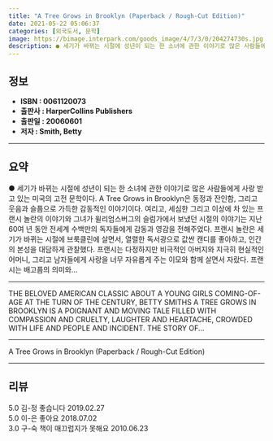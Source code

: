```yaml
---
title: "A Tree Grows in Brooklyn (Paperback / Rough-Cut Edition)"
date: 2021-05-22 05:06:37
categories: [외국도서, 문학]
image: https://bimage.interpark.com/goods_image/4/7/3/0/204274730s.jpg
description: ● 세기가 바뀌는 시절에 성년이 되는 한 소녀에 관한 이야기로 많은 사람들에게 사랑 받고 있는 미국의 고전 문학이다. A Tree Grows in Brooklyn은 동정과 잔인함, 그리고 웃음과 슬픔으로 가득한 감동적인 이야기이다. 여리고, 세심한 그리고 이상에 차 있는 프랜시 놀란의
---
```


## **정보**

- **ISBN : 0061120073**
- **출판사 : HarperCollins Publishers**
- **출판일 : 20060601**
- **저자 : Smith, Betty**

------



## **요약**

●  세기가 바뀌는 시절에 성년이 되는 한 소녀에 관한 이야기로 많은 사람들에게 사랑 받고 있는 미국의 고전 문학이다. A Tree Grows in Brooklyn은 동정과 잔인함, 그리고 웃음과 슬픔으로 가득한 감동적인 이야기이다. 여리고, 세심한 그리고 이상에 차 있는 프랜시 놀란의 이야기와 그녀가 윌리엄스버그의 슬럼가에서 보냈던 시절의 이야기는 지난 60여 년 동안 전세계 수백만의 독자들에게 감동과 영감을 전해주었다. 프랜시 놀란은 세기가 바뀌는 시절에 브룩클린에 살면서, 열렬한 독서광으로 값싼 캔디를 좋아하고, 인간의 본성을 대담하게 관찰했다. 프랜시는 다정하지만 비극적인 아버지와 지극히 현실적인 어머니, 그리고 남자들에게 사랑을 너무 자유롭게 주는 이모와 함께 살면서 자랐다. 프랜시는 배고픔의 의미와...

------

THE BELOVED AMERICAN CLASSIC ABOUT A YOUNG GIRLS COMING-OF-AGE AT THE TURN OF THE CENTURY, BETTY SMITHS A TREE GROWS IN BROOKLYN IS A POIGNANT AND MOVING TALE FILLED WITH COMPASSION AND CRUELTY, LAUGHTER AND HEARTACHE, CROWDED WITH LIFE AND PEOPLE AND INCIDENT. THE STORY OF... 

------


A Tree Grows in Brooklyn (Paperback / Rough-Cut Edition) 

------


## **리뷰** 

5.0 김-정 좋습니다  2019.02.27 <br/>5.0 이-은 좋아요 2018.07.02 <br/>3.0 구-숙 책이 매끄럽지가 못해요 2010.06.23 <br/>